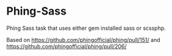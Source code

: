 # Phing-Sass
Phing Sass task that uses either gem installed sass or scssphp.

Based on https://github.com/phingofficial/phing/pull/151/ and https://github.com/phingofficial/phing/pull/206/


<sass style="compact" trace="yes" unixnewlines="yes" outputpath="${compiled.dir.resolved}">
    <fileset dir="."/>
</sass>
